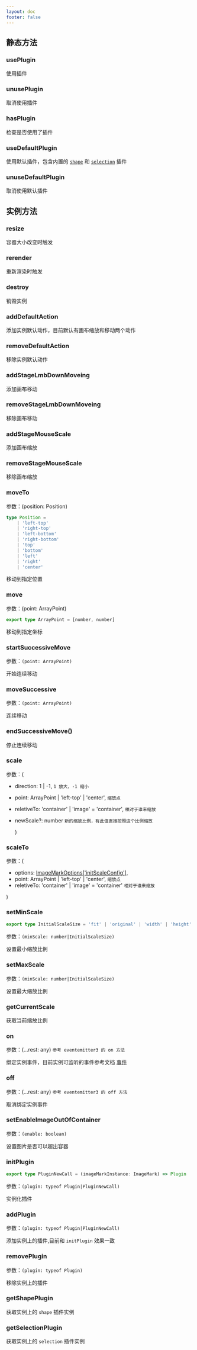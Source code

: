 ```yaml
---
layout: doc
footer: false
---
```


## 静态方法

### usePlugin

使用插件

### unusePlugin

取消使用插件

### hasPlugin

检查是否使用了插件

### useDefaultPlugin

使用默认插件，包含内置的 [`shape`](/api/plugin/shape) 和 [`selection`](/api/plugin/selection) 插件

### unuseDefaultPlugin

取消使用默认插件

## 实例方法

### resize

容器大小改变时触发

### rerender

重新渲染时触发

### destroy

销毁实例

### addDefaultAction

添加实例默认动作，目前默认有画布缩放和移动两个动作

### removeDefaultAction

移除实例默认动作

### addStageLmbDownMoveing

添加画布移动

### removeStageLmbDownMoveing

移除画布移动

### addStageMouseScale

添加画布缩放

### removeStageMouseScale

移除画布缩放

### moveTo

参数：(position: Position)

```ts
type Position =
	| 'left-top'
	| 'right-top'
	| 'left-bottom'
	| 'right-bottom'
	| 'top'
	| 'bottom'
	| 'left'
	| 'right'
	| 'center'
```

移动到指定位置

### move

参数：(point: ArrayPoint)

```ts
export type ArrayPoint = [number, number]
```

移动到指定坐标

### startSuccessiveMove

参数：`(point: ArrayPoint)`

开始连续移动

### moveSuccessive

参数：`(point: ArrayPoint)`

连续移动

### endSuccessiveMove()

停止连续移动

### scale

参数：(

- direction: 1 | -1, `1 放大，-1 缩小`
- point: ArrayPoint | 'left-top' | 'center', `缩放点`
- reletiveTo: 'container' | 'image' = 'container', `相对于谁来缩放`
- newScale?: number `新的缩放比例，有此值直接按照这个比例缩放`

  )

### scaleTo

参数：(

- options: [ImageMarkOptions['initScaleConfig']](/api/constructor-options#initscaleconfig),
- point: ArrayPoint | 'left-top' | 'center', `缩放点`
- reletiveTo: 'container' | 'image' = 'container' `相对于谁来缩放`

)

### setMinScale

```ts
export type InitialScaleSize = 'fit' | 'original' | 'width' | 'height' | 'cover'
```

参数：`(minScale: number|InitialScaleSize)`

设置最小缩放比例

### setMaxScale

参数：`(minScale: number|InitialScaleSize)`

设置最大缩放比例

### getCurrentScale

获取当前缩放比例

### on

参数：(...rest: any) `参考 eventemitter3 的 on 方法`

绑定实例事件，目前实例可监听的事件参考文档 [事件](/api/constructor-on)

### off

参数：(...rest: any) `参考 eventemitter3 的 off 方法`

取消绑定实例事件

### setEnableImageOutOfContainer

参数：`(enable: boolean)`

设置图片是否可以超出容器

### initPlugin

```ts
export type PluginNewCall = (imageMarkInstance: ImageMark) => Plugin
```

参数：`(plugin: typeof Plugin|PluginNewCall)`

实例化插件

### addPlugin

参数：`(plugin: typeof Plugin|PluginNewCall)`

添加实例上的插件,目前和 `initPlugin` 效果一致

### removePlugin

参数：`(plugin: typeof Plugin)`

移除实例上的插件

### getShapePlugin

获取实例上的 `shape` 插件实例

### getSelectionPlugin

获取实例上的 `selection` 插件实例
